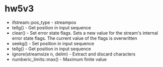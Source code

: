 # hw5v3

* ifstream::pos_type - streampos
* tellg() - Get position in input sequence
* clear() - Set error state flags. Sets a new value for the stream's internal error state flags. The current value of the flags is overwritten
* seekg() - Set position in input sequence
* tellg() - Get position in input sequence
* ignore(streamsize n, delim) - Extract and discard characters
* numberic_limits<streamsize>::max() - Maximum finite value